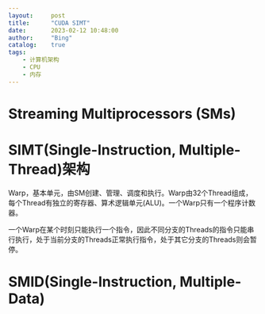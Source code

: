 ```yaml
---
layout:     post
title:      "CUDA SIMT"
date:       2023-02-12 10:48:00
author:     "Bing"
catalog:    true
tags:
    - 计算机架构
    - CPU
    - 内存
---
```


# Streaming Multiprocessors (SMs)

# SIMT(Single-Instruction, Multiple-Thread)架构
Warp，基本单元，由SM创建、管理、调度和执行。Warp由32个Thread组成，每个Thread有独立的寄存器、算术逻辑单元(ALU)。一个Warp只有一个程序计数器。

一个Warp在某个时刻只能执行一个指令，因此不同分支的Threads的指令只能串行执行，处于当前分支的Threads正常执行指令，处于其它分支的Threads则会暂停。

# SMID(Single-Instruction, Multiple-Data)